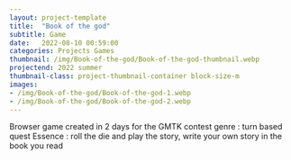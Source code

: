 ```yaml
---
layout: project-template
title:  "Book of the god"
subtitle: Game
date:   2022-08-10 00:59:00
categories: Projects Games
thumbnail: /img/Book-of-the-god/Book-of-the-god-thumbnail.webp
projectend: 2022 summer
thumbnail-class: project-thumbnail-container block-size-m
images:
- /img/Book-of-the-god/Book-of-the-god-1.webp
- /img/Book-of-the-god/Book-of-the-god-2.webp
---
```

Browser game created in 2 days for the GMTK contest
genre : turn based quest
Essence : roll the die and play the story, write your own story in the book you read